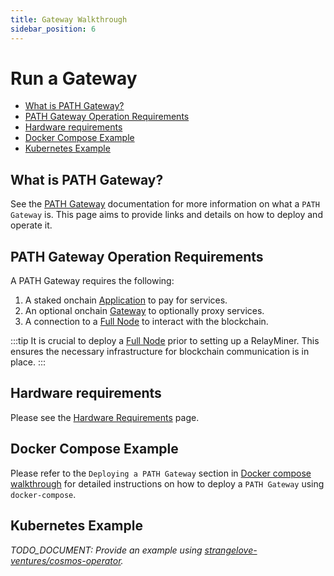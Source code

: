 ```yaml
---
title: Gateway Walkthrough
sidebar_position: 6
---
```


# Run a Gateway <!-- omit in toc -->

- [What is PATH Gateway?](#what-is-path-gateway)
- [PATH Gateway Operation Requirements](#path-gateway-operation-requirements)
- [Hardware requirements](#hardware-requirements)
- [Docker Compose Example](#docker-compose-example)
- [Kubernetes Example](#kubernetes-example)

## What is PATH Gateway?

See the [PATH Gateway](https://path.grove.city) documentation for more
information on what a `PATH Gateway` is. This page aims to provide links and
details on how to deploy and operate it.

## PATH Gateway Operation Requirements

A PATH Gateway requires the following:

1. A staked onchain [Application](../../protocol/actors/application.md) to pay for services.
2. An optional onchain [Gateway](../../protocol/actors/gateway.md) to optionally proxy services.
3. A connection to a [Full Node](./full_node_docker.md) to interact with the blockchain.

:::tip
It is crucial to deploy a [Full Node](full_node_docker.md) prior to setting up a RelayMiner.
This ensures the necessary infrastructure for blockchain communication is in place.
:::

## Hardware requirements

Please see the [Hardware Requirements](../configs/hardware_requirements.md#path-gateway) page.

## Docker Compose Example

Please refer to the `Deploying a PATH Gateway` section in [Docker compose walkthrough](../../operate/walkthroughs/docker_compose_walkthrough.md) for detailed instructions
on how to deploy a `PATH Gateway` using `docker-compose`.

## Kubernetes Example

_TODO_DOCUMENT: Provide an example using [strangelove-ventures/cosmos-operator](https://github.com/strangelove-ventures/cosmos-operator)._
